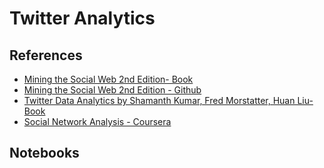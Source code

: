 # Twitter Analytics

## References
- [Mining the Social Web 2nd Edition- Book](https://www.amazon.in/Mining-Social-Web-Facebook-LinkedIn-ebook/dp/B00FNBWNLU)
- [Mining the Social Web 2nd Edition - Github](https://github.com/ptwobrussell/Mining-the-Social-Web-2nd-Edition)
- [Twitter Data Analytics by Shamanth Kumar, Fred Morstatter, Huan Liu- Book](http://tweettracker.fulton.asu.edu/tda/TwitterDataAnalytics.pdf)
- [Social Network Analysis - Coursera](https://www.coursera.org/course/sna)

## Notebooks

